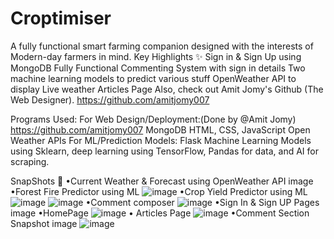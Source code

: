# Croptimiser
A fully functional smart farming companion designed with the interests of Modern-day farmers in mind.
Key Highlights ✨
Sign in & Sign Up using MongoDB
Fully Functional Commenting System with sign in details
Two machine learning models to predict various stuff
OpenWeather API to display Live weather
Articles Page
Also, check out Amit Jomy's Github (The Web Designer). https://github.com/amitjomy007

Programs Used:
For Web Design/Deployment:(Done by @Amit Jomy) https://github.com/amitjomy007
MongoDB
HTML, CSS, JavaScript
Open Weather APIs
For ML/Prediction Models:
Flask
Machine Learning Models using Sklearn, deep learning using TensorFlow, Pandas for data, and AI for scraping.

SnapShots 📸
•Current Weather & Forecast using OpenWeather API image •Forest Fire Predictor using ML 
![image](https://github.com/user-attachments/assets/e39e8bc1-340e-4cfe-b2a7-b6069228eaec)
•Crop Yield Predictor using ML 
![image](https://github.com/user-attachments/assets/1f55826d-2a3d-4f57-a6f1-54a035db4c02)
![image](https://github.com/user-attachments/assets/5a02d5fc-0e11-42af-80b5-75f83d87b66e)
•Comment composer 
![image](https://github.com/user-attachments/assets/d5bef5a1-1160-429f-8975-9e03ce4cd890)
•Sign In & Sign UP Pages image •HomePage 
![image](https://github.com/user-attachments/assets/dbd9136d-f89d-483b-b3f2-4de5f1716f89)
• Articles Page
![image](https://github.com/user-attachments/assets/8c1b3e52-2df3-46db-b3bc-4715ae249f1f)
•Comment Section Snapshot image
![image](https://github.com/user-attachments/assets/2083a526-d3b2-459c-aec0-e48730e06a8e)
